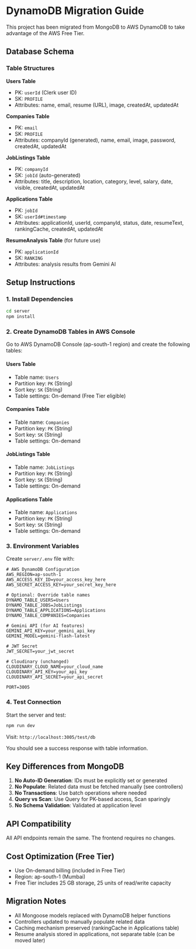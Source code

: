 # DynamoDB Migration Guide

This project has been migrated from MongoDB to AWS DynamoDB to take advantage of the AWS Free Tier.

## Database Schema

### Table Structures

**Users Table**
- PK: `userId` (Clerk user ID)
- SK: `PROFILE`
- Attributes: name, email, resume (URL), image, createdAt, updatedAt

**Companies Table**
- PK: `email`
- SK: `PROFILE`
- Attributes: companyId (generated), name, email, image, password, createdAt, updatedAt

**JobListings Table**
- PK: `companyId`
- SK: `jobId` (auto-generated)
- Attributes: title, description, location, category, level, salary, date, visible, createdAt, updatedAt

**Applications Table**
- PK: `jobId`
- SK: `userId#timestamp`
- Attributes: applicationId, userId, companyId, status, date, resumeText, rankingCache, createdAt, updatedAt

**ResumeAnalysis Table** (for future use)
- PK: `applicationId`
- SK: `RANKING`
- Attributes: analysis results from Gemini AI

## Setup Instructions

### 1. Install Dependencies
```bash
cd server
npm install
```

### 2. Create DynamoDB Tables in AWS Console

Go to AWS DynamoDB Console (ap-south-1 region) and create the following tables:

#### Users Table
- Table name: `Users`
- Partition key: `PK` (String)
- Sort key: `SK` (String)
- Table settings: On-demand (Free Tier eligible)

#### Companies Table
- Table name: `Companies`
- Partition key: `PK` (String)
- Sort key: `SK` (String)
- Table settings: On-demand

#### JobListings Table
- Table name: `JobListings`
- Partition key: `PK` (String)
- Sort key: `SK` (String)
- Table settings: On-demand

#### Applications Table
- Table name: `Applications`
- Partition key: `PK` (String)
- Sort key: `SK` (String)
- Table settings: On-demand

### 3. Environment Variables

Create `server/.env` file with:

```env
# AWS DynamoDB Configuration
AWS_REGION=ap-south-1
AWS_ACCESS_KEY_ID=your_access_key_here
AWS_SECRET_ACCESS_KEY=your_secret_key_here

# Optional: Override table names
DYNAMO_TABLE_USERS=Users
DYNAMO_TABLE_JOBS=JobListings
DYNAMO_TABLE_APPLICATIONS=Applications
DYNAMO_TABLE_COMPANIES=Companies

# Gemini API (for AI features)
GEMINI_API_KEY=your_gemini_api_key
GEMINI_MODEL=gemini-flash-latest

# JWT Secret
JWT_SECRET=your_jwt_secret

# Cloudinary (unchanged)
CLOUDINARY_CLOUD_NAME=your_cloud_name
CLOUDINARY_API_KEY=your_api_key
CLOUDINARY_API_SECRET=your_api_secret

PORT=3005
```

### 4. Test Connection

Start the server and test:
```bash
npm run dev
```

Visit: `http://localhost:3005/test/db`

You should see a success response with table information.

## Key Differences from MongoDB

1. **No Auto-ID Generation**: IDs must be explicitly set or generated
2. **No Populate**: Related data must be fetched manually (see controllers)
3. **No Transactions**: Use batch operations where needed
4. **Query vs Scan**: Use Query for PK-based access, Scan sparingly
5. **No Schema Validation**: Validated at application level

## API Compatibility

All API endpoints remain the same. The frontend requires no changes.

## Cost Optimization (Free Tier)

- Use On-demand billing (included in Free Tier)
- Region: ap-south-1 (Mumbai)
- Free Tier includes 25 GB storage, 25 units of read/write capacity

## Migration Notes

- All Mongoose models replaced with DynamoDB helper functions
- Controllers updated to manually populate related data
- Caching mechanism preserved (rankingCache in Applications table)
- Resume analysis stored in applications, not separate table (can be moved later)

